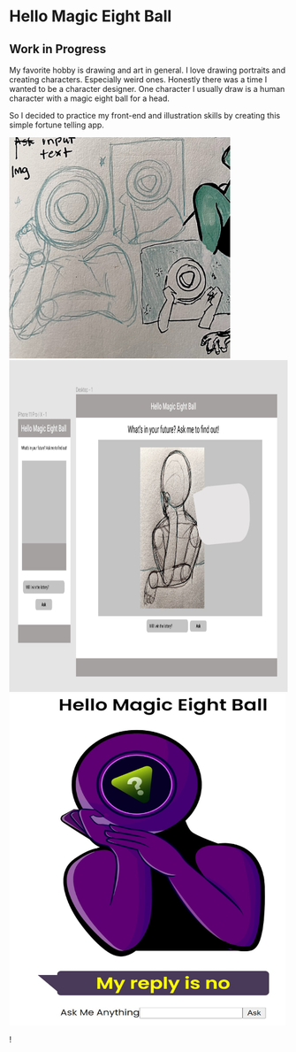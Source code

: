 # Hello Magic Eight Ball 
## Work in Progress

My favorite hobby is drawing and art in general. I love drawing portraits and creating characters. Especially weird ones. Honestly there was a time I wanted to be a character designer. One character I usually draw is a human character with a magic eight ball for a head. 

So I decided to practice my front-end and illustration skills by creating this simple fortune telling app. 

<img src="src/assets/thumbnail.jpg" alt="111" style="height: 400px; width:400px;"/>
<img src="src/assets/sketch-eightball.jpg" alt="111" style="height: 600px; width:8500px;"/>
<img src="src/assets/eightbally.jpg" alt="111" style="height: 600px; width:500px;"/>

!
